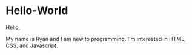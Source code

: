 # Hello-World

Hello, 

My name is Ryan and I am new to programming. I'm interested in HTML, CSS, and Javascript.
